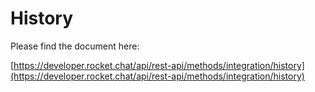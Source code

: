# History

Please find the document here: 

[https://developer.rocket.chat/api/rest-api/methods/integration/history](https://developer.rocket.chat/api/rest-api/methods/integration/history)


